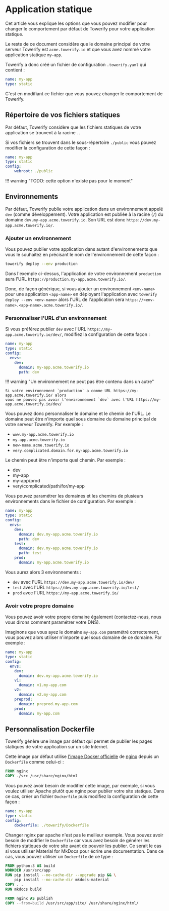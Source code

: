 # Application statique

Cet article vous explique les options que vous pouvez modifier pour changer le comportement
par défaut de Towerify pour votre application statique.

Le reste de ce document considère que le domaine principal de votre serveur Towerify 
est `acme.towerify.io` et que vous avez nommé votre application statique `my-app`.

Towerify a donc créé un fichier de configuration `.towerify.yaml` qui contient :

``` yaml 
name: my-app
type: static
```

C'est en modifiant ce fichier que vous pouvez changer le comportement de Towerify.

## Répertoire de vos fichiers statiques

Par défaut, Towerify considère que les fichiers statiques de votre application se 
trouvent à la racine `.`.

Si vos fichiers se trouvent dans le sous-répertoire `./public` vous pouvez modifier
la configuration de cette façon :

``` yaml 
name: my-app
type: static
config:
    webroot: ./public 
```

!!! warning "TODO: cette option n'existe pas pour le moment"

## Environnements

Par défaut, Towerify publie votre application dans un environnement appelé `dev` (comme développement).
Votre application est publiée à la racine (`/`) du domaine `dev.my-app.acme.towerify.io`. Son URL est donc
`https://dev.my-app.acme.towerify.io/`.

### Ajouter un environnement

Vous pouvez publier votre application dans autant d'environnements que vous le souhaitez en précisant
le nom de l'environnement de cette façon :

``` bash
towerify deploy --env production
```

Dans l'exemple ci-dessus, l'application de votre environnement `production` aura l'URL 
`https://production.my-app.acme.towerify.io/`.

Donc, de façon générique, si vous ajouter un environnement `<env-name>` pour une application
`<app-name>` en déployant l'application avec `towerify deploy --env <env-name>` alors l'URL
de l'application sera `https://<env-name>.<app-name>.acme.towerify.io/`.

### Personnaliser l'URL d'un environnement

Si vous préférez publier `dev` avec l'URL `https://my-app.acme.towerify.io/dev/`, modifiez
la configuration de cette façon :

``` yaml 
name: my-app
type: static
config:
  envs:
    dev:
      domain: my-app.acme.towerify.io
      path: dev
```

!!! warning "Un environnement ne peut pas être contenu dans un autre" 

    Si votre environnement `production` a comme URL https://my-app.acme.towerify.io/ alors
    vous ne pouvez pas avoir l'environnement `dev` avec l'URL https://my-app.acme.towerify.io/dev/

Vous pouvez donc personnaliser le domaine et le chemin de l'URL. Le domaine peut être n'importe
quel sous domaine du domaine principal de votre serveur Towerify. Par exemple :

* `www.my-app.acme.towerify.io`
* `my-app.acme.towerify.io`
* `new-name.acme.towerify.io`
* `very.complicated.domain.for.my-app.acme.towerify.io`

Le chemin peut être n'importe quel chemin. Par exemple :

* dev
* my-app
* my-app/prod
* very/complicated/path/for/my-app

Vous pouvez paramétrer les domaines et les chemins de plusieurs environnements dans le fichier
de configuration. Par exemple :

``` yaml 
name: my-app
type: static
config:
  envs:
    dev:
      domain: dev.my-app.acme.towerify.io
      path: dev
    test:
      domain: dev.my-app.acme.towerify.io
      path: test
    prod:
      domain: my-app.acme.towerify.io
```

Vous aurez alors 3 environnements :

* `dev` avec l'URL `https://dev.my-app.acme.towerify.io/dev/`
* `test` avec l'URL `https://dev.my-app.acme.towerify.io/test/`
* `prod` avec l'URL `https://my-app.acme.towerify.io/`

### Avoir votre propre domaine

Vous pouvez avoir votre propre domaine également (contactez-nous, nous vous dirons comment
paramétrer votre DNS).

Imaginons que vous ayez le domaine `my-app.com` paramétré correctement, vous pouvez alors
utiliser n'importe quel sous domaine de ce domaine. Par exemple :

``` yaml 
name: my-app
type: static
config:
  envs:
    dev:
      domain: dev.my-app.acme.towerify.io
    v1:
      domain: v1.my-app.com
    v2:
      domain: v2.my-app.com
    preprod:
      domain: preprod.my-app.com
    prod:
      domain: my-app.com
```


## Personnalisation Dockerfile

Towerify génère une image par défaut qui permet de publier les pages statiques de votre application
sur un site Internet.

Cette image par défaut utilise [l'image Docker officielle](https://hub.docker.com/_/nginx) de 
[nginx](https://nginx.org/) depuis un `Dockerfile` comme celui-ci :

``` Dockerfile
FROM nginx
COPY ./src /usr/share/nginx/html
```

Vous pouvez avoir besoin de modifier cette image, par exemple, si vous voulez utiliser Apache plutôt
que nginx pour publier votre site statique. Dans ce cas, créer un fichier `Dockerfile` puis modifiez
la configuration de cette façon :

``` yaml 
name: my-app
type: static
config:
    dockerfile: ./towerify/Dockerfile
```

Changer nginx par apache n'est pas le meilleur exemple. Vous pouvez avoir besoin de modifier le
`Dockerfile` car vous avez besoin de générer les fichiers statiques de votre site avant de
pouvoir les publier. Ce serait le cas si vous utiliser Material for MkDocs pour écrire une documentation.
Dans ce cas, vous pouvez utiliser un `Dockerfile` de ce type :

``` Dockerfile
FROM python:3 AS build
WORKDIR /usr/src/app
RUN pip install --no-cache-dir --upgrade pip && \
    pip install --no-cache-dir mkdocs-material
COPY . .
RUN mkdocs build

FROM nginx AS publish
COPY --from=build /usr/src/app/site/ /usr/share/nginx/html/
```
